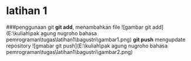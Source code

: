 # latihan 1
###penggunaan git
**git add**, menambahkan file 
![gambar git add](E:\kuliah\pak agung nugroho bahasa pemrograman\tugas\latihan1\bagustri\gambar1.png)
**git push** mengupdate repository 
![gmabar git push](E:\kuliah\pak agung nugroho bahasa pemrograman\tugas\latihan1\bagustri\gambar2.png)
